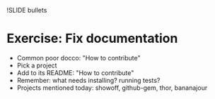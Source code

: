 !SLIDE bullets
# Exercise: Fix documentation #

* Common poor docco: "How to contribute"
* Pick a project
* Add to its README: "How to contribute"
* Remember: what needs installing? running tests?
* Projects mentioned today: showoff, github-gem, thor, bananajour